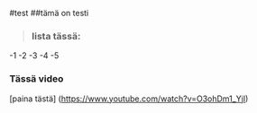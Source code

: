#test
##tämä on testi
>### lista tässä:
-1
-2
-3
-4
-5
### Tässä video
[paina tästä] (https://www.youtube.com/watch?v=O3ohDm1_YjI)
